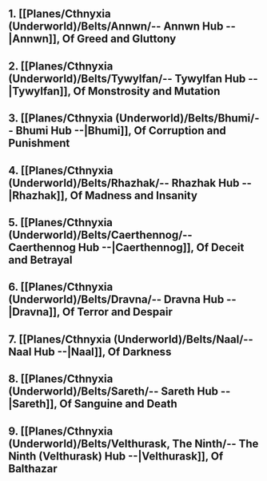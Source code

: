 ## 1. [[Planes/Cthnyxia (Underworld)/Belts/Annwn/-- Annwn Hub --|Annwn]], Of Greed and Gluttony
## 2. [[Planes/Cthnyxia (Underworld)/Belts/Tywylfan/-- Tywylfan Hub --|Tywylfan]], Of Monstrosity and Mutation
## 3. [[Planes/Cthnyxia (Underworld)/Belts/Bhumi/-- Bhumi Hub --|Bhumi]], Of Corruption and Punishment
## 4. [[Planes/Cthnyxia (Underworld)/Belts/Rhazhak/-- Rhazhak Hub --|Rhazhak]], Of Madness and Insanity
## 5. [[Planes/Cthnyxia (Underworld)/Belts/Caerthennog/-- Caerthennog Hub --|Caerthennog]], Of Deceit and Betrayal
## 6. [[Planes/Cthnyxia (Underworld)/Belts/Dravna/-- Dravna Hub --|Dravna]], Of Terror and Despair
## 7. [[Planes/Cthnyxia (Underworld)/Belts/Naal/-- Naal Hub --|Naal]], Of Darkness
## 8. [[Planes/Cthnyxia (Underworld)/Belts/Sareth/-- Sareth Hub --|Sareth]], Of Sanguine and Death
## 9. [[Planes/Cthnyxia (Underworld)/Belts/Velthurask, The Ninth/-- The Ninth (Velthurask) Hub --|Velthurask]], Of Balthazar